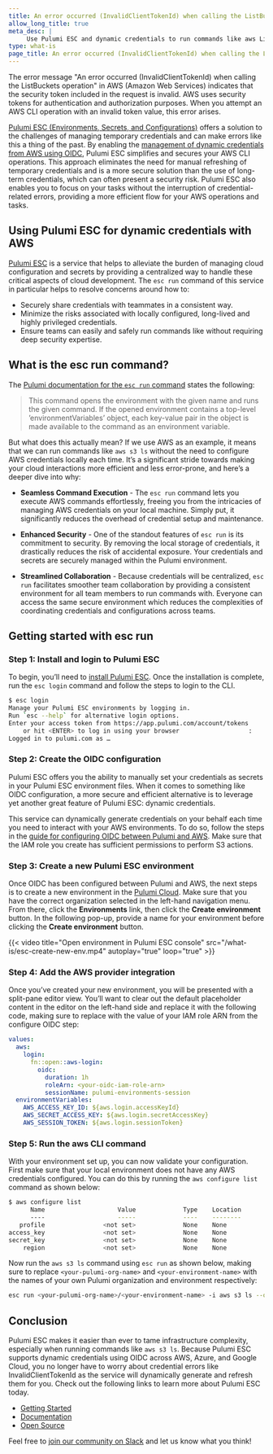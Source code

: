 ```yaml
---
title: An error occurred (InvalidClientTokenId) when calling the ListBuckets operation
allow_long_title: true
meta_desc: |
     Use Pulumi ESC and dynamic credentials to run commands like aws ListBuckets in a more secure and seamless way.
type: what-is
page_title: An error occurred (InvalidClientTokenId) when calling the ListBuckets operation
---
```


The error message "An error occurred (InvalidClientTokenId) when calling the ListBuckets operation" in AWS (Amazon Web Services) indicates that the security token included in the request is invalid. AWS uses security tokens for authentication and authorization purposes. When you attempt an AWS CLI operation with an invalid token value, this error arises.

[Pulumi ESC (Environments, Secrets, and Configurations)](/docs/pulumi-cloud/esc/) offers a solution to the challenges of managing temporary credentials and can make errors like this a thing of the past. By enabling the [management of dynamic credentials from AWS using OIDC](/blog/esc-env-run-aws/), Pulumi ESC simplifies and secures your AWS CLI operations. This approach eliminates the need for manual refreshing of temporary credentials and is a more secure solution than the use of long-term credentials, which can often present a security risk. Pulumi ESC also enables you to focus on your tasks without the interruption of credential-related errors, providing a more efficient flow for your AWS operations and tasks.

## Using Pulumi ESC for dynamic credentials with AWS

[Pulumi ESC](https://www.pulumi.com/product/esc/) is a service that helps to alleviate the burden of managing cloud configuration and secrets by providing a centralized way to handle these critical aspects of cloud development. The `esc run` command of this service in particular helps to resolve concerns around how to:

- Securely share credentials with teammates in a consistent way.
- Minimize the risks associated with locally configured, long-lived and highly privileged credentials.
- Ensure teams can easily and safely run commands like  without requiring deep security expertise.

## What is the esc run command?

The [Pulumi documentation for the `esc run` command](https://www.pulumi.com/docs/esc-cli/commands/esc_run/) states the following:

> This command opens the environment with the given name and runs the given command. If the opened environment contains a top-level ’environmentVariables’ object, each key-value pair in the object is made available to the command as an environment variable.

But what does this actually mean? If we use AWS as an example, it means that we can run commands like `aws s3 ls` without the need to configure AWS credentials locally each time. It’s a significant stride towards making your cloud interactions more efficient and less error-prone, and here’s a deeper dive into why:

- **Seamless Command Execution** - The `esc run` command lets you execute AWS commands effortlessly, freeing you from the intricacies of managing AWS credentials on your local machine. Simply put, it significantly reduces the overhead of credential setup and maintenance.

- **Enhanced Security** - One of the standout features of `esc run` is its commitment to security. By removing the local storage of credentials, it drastically reduces the risk of accidental exposure. Your credentials and secrets are securely managed within the Pulumi environment.

- **Streamlined Collaboration** - Because credentials will be centralized, `esc run` facilitates smoother team collaboration by providing a consistent environment for all team members to run commands with. Everyone can access the same secure environment which reduces the complexities of coordinating credentials and configurations across teams.

## Getting started with esc run

### Step 1: Install and login to Pulumi ESC

To begin, you’ll need to [install Pulumi ESC](/docs/install/esc/). Once the installation is complete, run the `esc login` command and follow the steps to login to the CLI.

```bash
$ esc login
Manage your Pulumi ESC environments by logging in.
Run `esc --help` for alternative login options.
Enter your access token from https://app.pulumi.com/account/tokens
    or hit <ENTER> to log in using your browser                   :  
Logged in to pulumi.com as …
```

### Step 2: Create the OIDC configuration

Pulumi ESC offers you the ability to manually set your credentials as secrets in your Pulumi ESC environment files. When it comes to something like OIDC configuration, a more secure and efficient alternative is to leverage yet another great feature of Pulumi ESC: dynamic credentials.

This service can dynamically generate credentials on your behalf each time you need to interact with your AWS environments. To do so, follow the steps in the [guide for configuring OIDC between Pulumi and AWS](/docs/pulumi-cloud/oidc/aws/). Make sure that the IAM role you create has sufficient permissions to perform S3 actions.

### Step 3: Create a new Pulumi ESC environment

Once OIDC has been configured between Pulumi and AWS, the next steps is to create a new environment in the [Pulumi Cloud](https://app.pulumi.com/). Make sure that you have the correct organization selected in the left-hand navigation menu. From there, click the **Environments** link, then click the **Create environment** button. In the following pop-up, provide a name for your environment before clicking the **Create environment** button.

{{< video title="Open environment in Pulumi ESC console" src="/what-is/esc-create-new-env.mp4" autoplay="true" loop="true" >}}

### Step 4: Add the AWS provider integration

Once you’ve created your new environment, you will be presented with a split-pane editor view. You’ll want to clear out the default placeholder content in the editor on the left-hand side and replace it with the following code, making sure to replace <your-oidc-iam-role-arn> with the value of your IAM role ARN from the configure OIDC step:

```yaml
values:
  aws:
    login:
      fn::open::aws-login:
        oidc:
          duration: 1h
          roleArn: <your-oidc-iam-role-arn>
          sessionName: pulumi-environments-session
  environmentVariables:
    AWS_ACCESS_KEY_ID: ${aws.login.accessKeyId}
    AWS_SECRET_ACCESS_KEY: ${aws.login.secretAccessKey}
    AWS_SESSION_TOKEN: ${aws.login.sessionToken}
```

### Step 5: Run the aws CLI command

With your environment set up, you can now validate your configuration. First make sure that your local environment does not have any AWS credentials configured. You can do this by running the `aws configure list` command as shown below:

```bash
$ aws configure list
      Name                    Value             Type    Location
      ----                    -----             ----    --------
   profile                <not set>             None    None
access_key                <not set>             None    None
secret_key                <not set>             None    None
    region                <not set>             None    None
```

Now run the `aws s3 ls` command using `esc run` as shown below, making sure to replace `<your-pulumi-org-name>` and `<your-environment-name>` with the names of your own Pulumi organization and environment respectively:

```bash
esc run <your-pulumi-org-name>/<your-environment-name> -i aws s3 ls --query "Buckets[].Name"
```

## Conclusion

Pulumi ESC makes it easier than ever to tame infrastructure complexity, especially when running commands like `aws s3 ls`. Because Pulumi ESC supports dynamic credentials using OIDC across AWS, Azure, and Google Cloud, you no longer have to worry about credential errors like InvalidClientTokenId as the service will dynamically generate and refresh them for you. Check out the following links to learn more about Pulumi ESC today.

- [Getting Started](/docs/pulumi-cloud/esc/get-started)
- [Documentation](/docs/pulumi-cloud/esc)
- [Open Source](https://github.com/pulumi/esc)

Feel free to [join our community on Slack](https://slack.pulumi.com/) and let us know what you think!
